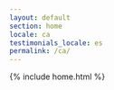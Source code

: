 ```yaml
---
layout: default
section: home
locale: ca
testimonials_locale: es
permalink: /ca/
---
```


{% include home.html %}
